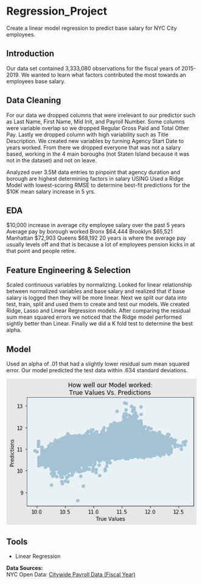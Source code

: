 # Regression_Project
Create a linear model regression to predict base salary for NYC City employees.

## Introduction
Our data set contained 3,333,080 observations for the fiscal years of 2015-2019. We wanted to learn what factors contributed the most towards an employees base salary.

## Data Cleaning
For our data we dropped columns that were irrelevant to our predictor such as Last Name, First Name, Mid Init, and Payroll Number. Some columns were variable overlap so we dropped Regular Gross Paid and Total Other Pay. Lastly we dropped column with high variability such as Title Description. We created new variables by turning Agency Start Date to years worked. From there we dropped everyone that was not a salary based, working in the 4 main boroughs (not Staten Island because it was not in the dataset) and not on leave.

Analyzed over 3.5M data entries to pinpoint that agency duration and borough are highest determining factors in salary USING
Used a Ridge Model with lowest-scoring RMSE to determine best-fit predictions for the $10K mean salary increase in 5 yrs.

## EDA
$10,000 increase in average city employee salary over the past 5 years Average pay by borough worked Bronx $64,444 Brooklyn $65,521 Manhattan $72,903 Queens $68,192 20 years is where the average pay usually levels off and that is because a lot of employees pension kicks in at that point and people retire.

## Feature Engineering & Selection
Scaled continuous variables by normalizing. Looked for linear relationship between normalized variables and base salary and realized that if base salary is logged then they will be more linear. Next we split our data into test, train, split and used them to create and test our models. We created Ridge, Lasso and Linear Regression models. After comparing the residual sum mean squared errors we noticed that the Ridge model performed sightly better than Linear. Finally we did a K fold test to determine the best alpha.

## Model
Used an alpha of .01 that had a slightly lower residual sum mean squared error. Our model predicted the test data within .634 standard deviations.

<img src="_Images/Ridge_Model.png" width ="500">

## Tools
- Linear Regression

**Data Sources:**<br/>
NYC Open Data: [Citywide Payroll Data (Fiscal Year)](https://data.cityofnewyork.us/City-Government/Citywide-Payroll-Data-Fiscal-Year-/k397-673e)
